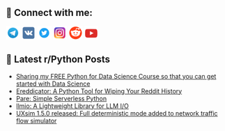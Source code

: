 ## 🔎 Connect with me:
[<img src="https://github.com/bullbesh/bullbesh/blob/main/images/Telegram.png" width="32" height="32" />](https://t.me/bullbesh)
[<img src="https://github.com/bullbesh/bullbesh/blob/main/images/VK.png" width="32" height="32" />](https://vk.com/bullbesh)
[<img src="https://github.com/bullbesh/bullbesh/blob/main/images/Twitter.png" width="32" height="32" />](https://twitter.com/bullbesh1)
[<img src="https://github.com/bullbesh/bullbesh/blob/main/images/Instagram.png" width="32" height="32" />](https://www.instagram.com/bullbesh)
[<img src="https://github.com/bullbesh/bullbesh/blob/main/images/Reddit.png" width="32" height="32" />](https://www.reddit.com/user/bullbesh)
[<img src="https://github.com/bullbesh/bullbesh/blob/main/images/YouTube.png" width="32" height="32" />](https://www.youtube.com/channel/UCtfjRs6uzgq5mfm8S06WTcg)

## 📕 Latest r/Python Posts
<!-- BLOG-POST-LIST:START -->
- [Sharing my FREE Python for Data Science Course so that you can get started with Data Science](https://www.reddit.com/r/Python/comments/1exwp9r/sharing_my_free_python_for_data_science_course_so/)
- [Ereddicator: A Python Tool for Wiping Your Reddit History](https://www.reddit.com/r/Python/comments/1exvn21/ereddicator_a_python_tool_for_wiping_your_reddit/)
- [Pare: Simple Serverless Python](https://www.reddit.com/r/Python/comments/1ext0wg/pare_simple_serverless_python/)
- [llmio: A Lightweight Library for LLM I/O](https://www.reddit.com/r/Python/comments/1exsm6z/llmio_a_lightweight_library_for_llm_io/)
- [UXsim 1.5.0 released: Full deterministic mode added to network traffic flow simulator](https://www.reddit.com/r/Python/comments/1exq4xg/uxsim_150_released_full_deterministic_mode_added/)
<!-- BLOG-POST-LIST:END -->
